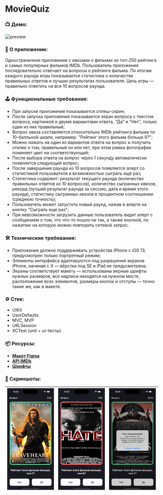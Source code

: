 # **MovieQuiz**

### 📺 Демо:
![preview](https://github.com/AleksPt/MovieQuiz/blob/main/demo.gif)

### 📱 О приложении:
Одностраничное приложение с квизами о фильмах из топ-250 рейтинга и самых популярных фильмов IMDb. Пользователь приложения последовательно отвечает на вопросы о рейтинге фильма. По итогам каждого раунда игры показывается статистика о количестве правильных ответов и лучших результатах пользователя. Цель игры — правильно ответить на все 10 вопросов раунда.

### 🕹️ Функциональные требования:
- При запуске приложения показывается сплеш-скрин;
- После запуска приложения показывается экран вопроса с текстом вопроса, картинкой и двумя вариантами ответа, “Да” и “Нет”, только один из них правильный;
- Вопрос квиза составляется относительно IMDb рейтинга фильма по 10-балльной шкале, например: "Рейтинг этого фильма больше 6?";
- Можно нажать на один из вариантов ответа на вопрос и получить отклик о том, правильный он или нет, при этом рамка фотографии поменяет цвет на соответствующий;
- После выбора ответа на вопрос через 1 секунду автоматически появляется следующий вопрос;
- После завершения раунда из 10 вопросов появляется алерт со статистикой пользователя и возможностью сыграть ещё раз;
- Статистика содержит: результат текущего раунда (количество правильных ответов из 10 вопросов), количество сыгранных квизов, рекорд (лучший результат раунда за сессию, дата и время этого раунда), статистику сыгранных квизов в процентном соотношении (среднюю точность);
- Пользователь может запустить новый раунд, нажав в алерте на кнопку "Сыграть еще раз";
- При невозможности загрузить данные пользователь видит алерт с сообщением о том, что что-то пошло не так, а также кнопкой, по нажатию на которую можно повторить сетевой запрос.

### 🛠️ Технические требования:
- Приложение должно поддерживать устройства iPhone с iOS 13, предусмотрен только портретный режим;
- Элементы интерфейса адаптируются под разрешения экранов iPhone, начиная с X — вёрстка под SE и iPad не предусмотрена;
- Экраны соответствует макету — использованы верные шрифты нужных размеров, все надписи находятся на нужном месте, расположение всех элементов, размеры кнопок и отступы — точно такие же, как в макете.

### ⚙️ Стек:
- UIKit
- UserDefaults
- MVC, MVP
- URLSession
- XCTest (unit + ui-тесты)

### 📦 Ресурсы:
+ [**Макет Figma**](https://www.figma.com/design/M7H8uI8VQicBHKYhgS5x3S/YP-Quiz?m=auto&t=USqyA7ls9w9xWhlM-6)
+ [**API IMDb**](https://imdb-api.com/api#Top250Movies-header)
+ [**Шрифты**](https://code.s3.yandex.net/Mobile/iOS/Fonts/MovieQuizFonts.zip)

### 📸 Скриншоты:
| ![preview](https://github.com/AleksPt/MovieQuiz/blob/main/01.png) |![preview](https://github.com/AleksPt/MovieQuiz/blob/main/02.png) | ![preview](https://github.com/AleksPt/MovieQuiz/blob/main/03.png)
|-------|----------|---------|
